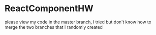 # ReactComponentHW
please view my code in the master branch, I tried but don't know how to merge the two branches that I randomly created
